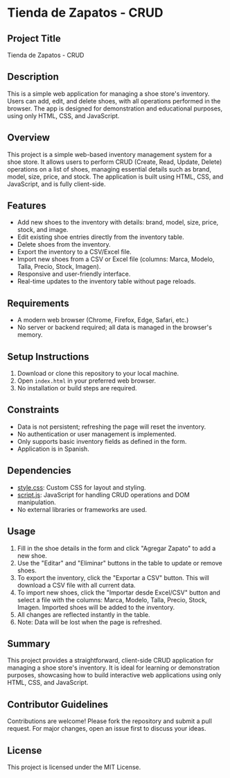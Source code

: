 
# Tienda de Zapatos - CRUD

## Project Title
Tienda de Zapatos - CRUD

## Description
This is a simple web application for managing a shoe store's inventory. Users can add, edit, and delete shoes, with all operations performed in the browser. The app is designed for demonstration and educational purposes, using only HTML, CSS, and JavaScript.

## Overview
This project is a simple web-based inventory management system for a shoe store. It allows users to perform CRUD (Create, Read, Update, Delete) operations on a list of shoes, managing essential details such as brand, model, size, price, and stock. The application is built using HTML, CSS, and JavaScript, and is fully client-side.

## Features
- Add new shoes to the inventory with details: brand, model, size, price, stock, and image.
- Edit existing shoe entries directly from the inventory table.
- Delete shoes from the inventory.
- Export the inventory to a CSV/Excel file.
- Import new shoes from a CSV or Excel file (columns: Marca, Modelo, Talla, Precio, Stock, Imagen).
- Responsive and user-friendly interface.
- Real-time updates to the inventory table without page reloads.

## Requirements
- A modern web browser (Chrome, Firefox, Edge, Safari, etc.)
- No server or backend required; all data is managed in the browser's memory.

## Setup Instructions
1. Download or clone this repository to your local machine.
2. Open `index.html` in your preferred web browser.
3. No installation or build steps are required.

## Constraints
- Data is not persistent; refreshing the page will reset the inventory.
- No authentication or user management is implemented.
- Only supports basic inventory fields as defined in the form.
- Application is in Spanish.

## Dependencies
- [style.css](style.css): Custom CSS for layout and styling.
- [script.js](script.js): JavaScript for handling CRUD operations and DOM manipulation.
- No external libraries or frameworks are used.

## Usage
1. Fill in the shoe details in the form and click "Agregar Zapato" to add a new shoe.
2. Use the "Editar" and "Eliminar" buttons in the table to update or remove shoes.
3. To export the inventory, click the "Exportar a CSV" button. This will download a CSV file with all current data.
4. To import new shoes, click the "Importar desde Excel/CSV" button and select a file with the columns: Marca, Modelo, Talla, Precio, Stock, Imagen. Imported shoes will be added to the inventory.
5. All changes are reflected instantly in the table.
6. Note: Data will be lost when the page is refreshed.

## Summary
This project provides a straightforward, client-side CRUD application for managing a shoe store's inventory. It is ideal for learning or demonstration purposes, showcasing how to build interactive web applications using only HTML, CSS, and JavaScript.

## Contributor Guidelines
Contributions are welcome! Please fork the repository and submit a pull request. For major changes, open an issue first to discuss your ideas.

## License
This project is licensed under the MIT License.